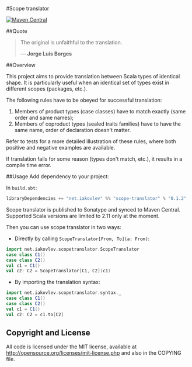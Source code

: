 #Scope translator

[![Maven Central](https://maven-badges.herokuapp.com/maven-central/net.iakovlev/scope-translator_2.11/badge.svg)](https://maven-badges.herokuapp.com/maven-central/net.iakovlev/scope-translator_2.11/)

##Quote
> The original is unfaithful to the translation.
>
>― **Jorge Luis Borges**

##Overview
 
This project aims to provide translation between Scala types of identical shape.
It is particularly useful when an identical set of types exist in different scopes (packages, etc.).

The following rules have to be obeyed for successful translation:

1. Members of product types (case classes) have to match exactly (same order and same names);
2. Members of coproduct types (sealed traits families) have to have the same name, order of declaration doesn't matter.

Refer to tests for a more detailed illustration of these rules, where both positive and negative examples are available.

If translation fails for some reason (types don't match, etc.), it results in a compile time error.

##Usage
Add dependency to your project:

In `build.sbt`:
```scala
libraryDependencies += "net.iakovlev" %% "scope-translator" % "0.1.2"
```

Scope translator is published to Sonatype and synced to Maven Central.
Supported Scala versions are limited to 2.11 only at the moment.

Then you can use scope translator in two ways:

* Directly by calling `ScopeTranslator[From, To](a: From)`:
```scala
import net.iakovlev.scopetranslator.ScopeTranslator
case class C1()
case class C2()
val c1 = C1()
val c2: C2 = ScopeTranslator[C1, C2](c1)
```

* By importing the 
translation syntax: 
```scala
import net.iakovlev.scopetranslator.syntax._
case class C1()
case class C2()
val c1 = C1()
val c2: C2 = c1.to[C2]
```  

## Copyright and License

All code is licensed under the MIT license, available at
http://opensource.org/licenses/mit-license.php and also in the COPYING
file.